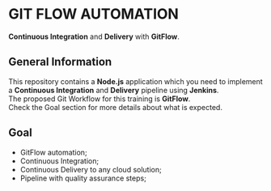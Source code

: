 # GIT FLOW AUTOMATION
**Continuous Integration** and **Delivery** with **GitFlow**.

## General Information
This repository contains a **Node.js** application which you need to implement a **Continuous Integration** and **Delivery** pipeline 
using **Jenkins**.  
The proposed Git Workflow for this training is **GitFlow**.  
Check the Goal section for more details about what is expected.

## Goal
- GitFlow automation;
- Continuous Integration;
- Continuous Delivery to any cloud solution;
- Pipeline with quality assurance steps;
